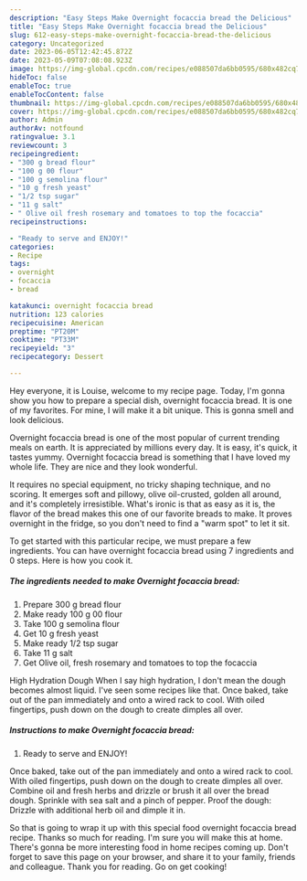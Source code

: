 ```yaml
---
description: "Easy Steps Make Overnight focaccia bread the Delicious"
title: "Easy Steps Make Overnight focaccia bread the Delicious"
slug: 612-easy-steps-make-overnight-focaccia-bread-the-delicious
category: Uncategorized
date: 2023-06-05T12:42:45.872Z
date: 2023-05-09T07:08:08.923Z
image: https://img-global.cpcdn.com/recipes/e088507da6bb0595/680x482cq70/overnight-focaccia-bread-recipe-main-photo.jpg
hideToc: false
enableToc: true
enableTocContent: false
thumbnail: https://img-global.cpcdn.com/recipes/e088507da6bb0595/680x482cq70/overnight-focaccia-bread-recipe-main-photo.jpg
cover: https://img-global.cpcdn.com/recipes/e088507da6bb0595/680x482cq70/overnight-focaccia-bread-recipe-main-photo.jpg
author: Admin
authorAv: notfound
ratingvalue: 3.1
reviewcount: 3
recipeingredient:
- "300 g bread flour"
- "100 g 00 flour"
- "100 g semolina flour"
- "10 g fresh yeast"
- "1/2 tsp sugar"
- "11 g salt"
- " Olive oil fresh rosemary and tomatoes to top the focaccia"
recipeinstructions:

- "Ready to serve and ENJOY!"
categories:
- Recipe
tags:
- overnight
- focaccia
- bread

katakunci: overnight focaccia bread 
nutrition: 123 calories
recipecuisine: American
preptime: "PT20M"
cooktime: "PT33M"
recipeyield: "3"
recipecategory: Dessert

---
```



Hey everyone, it is Louise, welcome to my recipe page. Today, I'm gonna show you how to prepare a special dish, overnight focaccia bread. It is one of my favorites. For mine, I will make it a bit unique. This is gonna smell and look delicious.

Overnight focaccia bread is one of the most popular of current trending meals on earth. It is appreciated by millions every day. It is easy, it's quick, it tastes yummy. Overnight focaccia bread is something that I have loved my whole life. They are nice and they look wonderful.

It requires no special equipment, no tricky shaping technique, and no scoring. It emerges soft and pillowy, olive oil-crusted, golden all around, and it&#39;s completely irresistible. What&#39;s ironic is that as easy as it is, the flavor of the bread makes this one of our favorite breads to make. It proves overnight in the fridge, so you don&#39;t need to find a &#34;warm spot&#34; to let it sit.


To get started with this particular recipe, we must prepare a few ingredients. You can have overnight focaccia bread using 7 ingredients and 0 steps. Here is how you cook it.

<!--inarticleads1-->

##### The ingredients needed to make Overnight focaccia bread:

1. Prepare 300 g bread flour
1. Make ready 100 g 00 flour
1. Take 100 g semolina flour
1. Get 10 g fresh yeast
1. Make ready 1/2 tsp sugar
1. Take 11 g salt
1. Get  Olive oil, fresh rosemary and tomatoes to top the focaccia


High Hydration Dough When I say high hydration, I don&#39;t mean the dough becomes almost liquid. I&#39;ve seen some recipes like that. Once baked, take out of the pan immediately and onto a wired rack to cool. With oiled fingertips, push down on the dough to create dimples all over. 

<!--inarticleads2-->

##### Instructions to make Overnight focaccia bread:


1. Ready to serve and ENJOY!

Once baked, take out of the pan immediately and onto a wired rack to cool. With oiled fingertips, push down on the dough to create dimples all over. Combine oil and fresh herbs and drizzle or brush it all over the bread dough. Sprinkle with sea salt and a pinch of pepper. Proof the dough: Drizzle with additional herb oil and dimple it in. 

So that is going to wrap it up with this special food overnight focaccia bread recipe. Thanks so much for reading. I'm sure you will make this at home. There's gonna be more interesting food in home recipes coming up. Don't forget to save this page on your browser, and share it to your family, friends and colleague. Thank you for reading. Go on get cooking!

